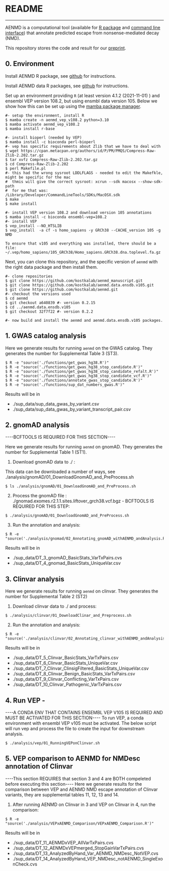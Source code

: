 # README
------------------------------------------

AENMD is a computational tool 
(available for [R package](https://github.com/kostkalab/aenmd) and [command line interface](https://github.com/kostkalab/aenmd_cli)) 
that annotate predicted escape from nonsense-mediated decay (NMD).


This repository stores the code and result for our [preprint](https://www.biorxiv.org/content/10.1101/2023.03.17.533185v1).



## 0. Environment ##

Install AENMD R package, see [github](https://github.com/kostkalab/aenmd) for instructions. 

Install AENMD data R packages, see [github](https://github.com/kostkalab/aenmd_data) for instructions. 

Set up an environment providing `R` (at least version 4.1.2 (2021-11-01) ) and ensembl VEP version 108.2, but using ensmbl data version 105.
Below we show how this can be set up using the [mamba package manager](https://github.com/mamba-org/mamba). 

```
#- setup the environment, install R
$ mamba create -n aenmd_vep_v108.2 python=3.10
$ mamba activate aenmd_vep_v108.2
$ mamba install r-base

#- install bioperl (needed by VEP)
$ mamba install -c bioconda perl-bioperl
#- vep has specific requirements about Zlib that we have to deal with
$ wget https://cpan.metacpan.org/authors/id/P/PM/PMQS/Compress-Raw-Zlib-2.202.tar.gz
$ tar xvfz Compress-Raw-Zlib-2.202.tar.gz
$ cd Compress-Raw-Zlib-2.202
$ perl Makefile.pl
#- this had the wrong sysroot LDDLFLAGS - needed to edit the Makefkle, might be specific for the mac
#  thmis will give the correct sysroot: xcrun --sdk macosx --show-sdk-path
#  for me that was: /Library/Developer/CommandLineTools/SDKs/MacOSX.sdk
$ make
$ make install

#- install VEP version 108.2 and download version 105 annotations
$ mamba install -c bioconda ensembl-vep=108.2
#- install VEP
$ vep_install --NO_HTSLIB
$ vep_install  -a cf -s homo_sapiens -y GRCh38 --CACHE_version 105 -g NMD

To ensure that v105 and everything was installed, there should be a file:
~/.vep/homo_sapiens/105_GRCh38/Homo_sapiens.GRCh38.dna.toplevel.fa.gz
```

Next, you can clone this repository, and the specific version of `aenmd` with the right data package and then install them.

```
#- clone repositories
$ git clone https://github.com/kostkalab/aenmd_manuscript.git
$ git clone https://github.com/kostkalab/aenmd.data.ensdb.v105.git 
$ git clone https://github.com/kostkalab/aenmd.git 
#- checkout the versions used
$ cd aenmd
$ git checkout a640839 #- version 0.2.15
$ cd ../aenmd.data.ensdb.v105
$ git checkout 32f7f22 #- version 0.2.2

#- now build and install the aenmd and aenmd.data.ensdb.v105 packages.
```



## 1. GWAS catalog analysis 

Here we generate results for running `aenmd` on the GWAS catalog. They generates the number for Supplemental Table 3 (ST3). 


```
$ R -e "source('./functions/get_gwas_hg38.R')"
$ R -e "source('./functions/get_gwas_hg38_stop_candidate.R')"
$ R -e "source('./functions/get_gwas_hg38_stop_candidate_refalt.R')"
$ R -e "source('./functions/get_gwas_hg38_stop_candidate_vcf.R')"
$ R -e "source('./functions/annotate_gwas_stop_candidate.R')"
$ R -e "source('./functions/sup_dat_numbers_gwas.R')"
```
Results will be in

* ./sup_data/sup_data_gwas_by_variant.csv
* ./sup_data/sup_data_gwas_by_variant_transcript_pair.csv




## 2. gnomAD analysis 

----BCFTOOLS IS REQUIRED FOR THIS SECTION----

Here we generate results for running `aenmd` on gnomAD. They generates the number for Supplemental Table 1 (ST1). 


1. Download gnomAD data to ./ :

This data can be downloaded a number of ways, see ./analysis/gnomAD/01_DownloadGnomAD_and_PreProcess.sh

```
$ ls ./analysis/gnomAD/01_DownloadGnomAD_and_PreProcess.sh

```

2. Process the gnomAD file : ./gnomad.exomes.r2.1.1.sites.liftover_grch38.vcf.bgz - BCFTOOLS IS REQUIRED FOR THIS STEP:

```
$ ./analysis/gnomAD/01_DownloadGnomAD_and_PreProcess.sh

```

3. Run the annotation and analysis:

```
$ R -e "source('./analysis/gnomad/02_Annotating_gnomAD_withAENMD_andAnalysis.R')"
```
Results will be in

* ./sup_data/DT_3_gnomAD_BasicStats_VarTxPairs.cvs
* ./sup_data/DT_4_gnomad_BasicStats_UniqueVar.csv




## 3. Clinvar analysis 

Here we generate results for running `aenmd` on clinvar. They generates the number for Supplemental Table 2 (ST2)

1. Download clinvar data to ./ and process:

```
$ ./analysis/clinvar/01_DownloadClinar_and_Preprocess.sh

```

2. Run the annotation and analysis:

```
$ R -e "source('./analysis/clinvar/02_Annotating_clinvar_withAENMD_andAnalysis.R')"
```
Results will be in

* ./sup_data/DT_5_Clinvar_BasicStats_VarTxPairs.csv
* ./sup_data/DT_6_Clinvar_BasicStats_UniqueVar.csv
* ./sup_data/DT_7_Clinvar_ClinsigFiltered_BasicStats_UniqueVar.csv
* ./sup_data/DT_8_Clinvar_Benign_BasicStats_VarTxPairs.csv
* ./sup_data/DT_9_Clinvar_Conflicting_VarTxPairs.csv
* ./sup_data/DT_10_Clinvar_Pathogenic_VarTxPairs.csv




## 4. Run VEP - 

----A CONDA ENV THAT CONTAINS ENSEMBL VEP V105 IS REQUIRED AND MUST BE ACTIVATED FOR THIS SECTION----
To run VEP, a conda environment with ensembl VEP v105 must be activated. 
The below script will run vep and process the file to create the input for downstream analysis.

```
$ ./analysis/vep/01_RunningVEPonClinvar.sh

```



## 5. VEP comparison to AENMD for NMDesc annotation of Clinvar  

----This section REQUIRES that section 3 and 4 are BOTH compeleted before executing this section----
Here we generate results for the comparison between VEP and AENMD NMD escape annotation of Clinvar variants, they are supplemental tables 11, 12, 13 and 14.


1. After running AENMD on Clinvar in 3 and VEP on Clinvar in 4, run the comparison:

```
$ R -e "source('./analysis/VEPxAENMD_Comparison/VEPxAENMD_Comparison.R')"

```

Results will be in

* ./sup_data/DT_11_AENMDxVEP_AllVarTxPairs.cvs
* ./sup_data/DT_12_AENMDxVEPmerged_StopGainVarTxPairs.cvs
* ./sup_data/DT_13_AnalyzedByHand_Var_AENMD_NMDesc_NotVEP.cvs
* ./sup_data/DT_14_AnalyzedByHand_VEP_NMDesc_notAENMD_SingleExonCheck.cvs